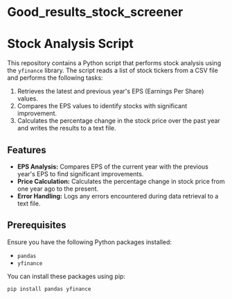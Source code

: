 # Good_results_stock_screener

# Stock Analysis Script

This repository contains a Python script that performs stock analysis using the `yfinance` library. The script reads a list of stock tickers from a CSV file and performs the following tasks:

1. Retrieves the latest and previous year's EPS (Earnings Per Share) values.
2. Compares the EPS values to identify stocks with significant improvement.
3. Calculates the percentage change in the stock price over the past year and writes the results to a text file.

## Features

- **EPS Analysis:** Compares EPS of the current year with the previous year's EPS to find significant improvements.
- **Price Calculation:** Calculates the percentage change in stock price from one year ago to the present.
- **Error Handling:** Logs any errors encountered during data retrieval to a text file.

## Prerequisites

Ensure you have the following Python packages installed:

- `pandas`
- `yfinance`

You can install these packages using pip:

```bash
pip install pandas yfinance
